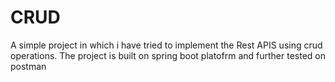 # CRUD
A simple project in which i have tried to implement the Rest APIS using crud operations. The project is built on spring boot platofrm and further tested on postman
